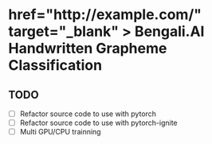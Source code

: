 <!-- # [Bengali.AI Handwritten Grapheme Classification](https://www.kaggle.com/c/bengaliai-cv19){:target="_blank"} -->
<h1><a> href="http://example.com/" target="_blank" > Bengali.AI Handwritten Grapheme Classification </a></h1>

## TODO
- [ ] Refactor source code to use with pytorch
- [ ] Refactor source code to use with pytorch-ignite
- [ ] Multi GPU/CPU trainning
